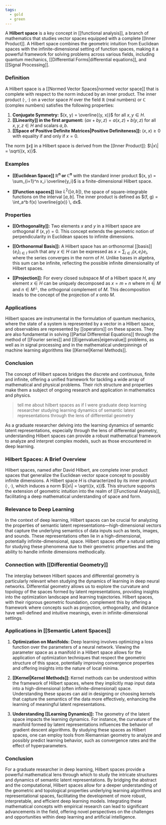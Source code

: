 ```yaml
---
tags:
  - gold
  - green
---
```


A **Hilbert space** is a key concept in [[functional analysis]], a branch of mathematics that studies vector spaces equipped with a complete [[Inner Product]]. A Hilbert space combines the geometric intuition from Euclidean spaces with the infinite-dimensional setting of function spaces, making it a powerful framework for solving problems across various fields, including quantum mechanics, [[Differential Forms|differential equations]], and [[Signal Processing]].

### Definition

A Hilbert space is a [[Normed Vector Spaces|normed vector space]] that is complete with respect to the norm induced by an inner product. The inner product $(\cdot, \cdot)$ on a vector space $H$ over the field $\mathbb{R}$ (real numbers) or $\mathbb{C}$ (complex numbers) satisfies the following properties:

1. **Conjugate Symmetry:** $(x, y) = \overline{(y, x)}$ for all $x, y \in H$.
2. **[[Linearity]] in the first argument:** $(ax + by, z) = a(x, z) + b(y, z)$ for all $x, y, z \in H$ and scalars $a, b$.
3. **[[Space of Positive Definite Matrices|Positive Definiteness]]:** $(x, x) \geq 0$ with equality if and only if $x = 0$.

The norm $\|x\|$ in a Hilbert space is derived from the [[Inner Product]]: $\|x\| = \sqrt{(x, x)}$.

### Examples

- **[[Euclidean Space]] $\mathbb{R}^n$ or $\mathbb{C}^n$** with the standard inner product $(x, y) = \sum_{i=1}^n x_i \overline{y_i}$ is a finite-dimensional Hilbert space.

- **[[Function spaces]]** like $L^2([a, b])$, the space of square-integrable functions on the interval $[a, b]$. The inner product is defined as $(f, g) = \int_a^b f(x) \overline{g(x)} \, dx$.

### Properties

- **[[Orthogonality]]:** Two elements $x$ and $y$ in a Hilbert space are orthogonal if $(x, y) = 0$. This concept extends the geometric notion of perpendicularity in Euclidean spaces to infinite dimensions.

- **[[Orthonormal Basis]]:** A Hilbert space has an orthonormal [[basis]] $\{e_i\}_{i \in I}$ such that any $x \in H$ can be expressed as $x = \sum_{i \in I} (x, e_i) e_i$, where the series converges in the norm of $H$. Unlike bases in algebra, this sum can be infinite, reflecting the possible infinite dimensionality of Hilbert spaces.

- **[[Projection]]:** For every closed subspace $M$ of a Hilbert space $H$, any element $x \in H$ can be uniquely decomposed as $x = m + n$ where $m \in M$ and $n \in M^\perp$, the orthogonal complement of $M$. This decomposition leads to the concept of the projection of $x$ onto $M$.

### Applications

Hilbert spaces are instrumental in the formulation of quantum mechanics, where the state of a system is represented by a vector in a Hilbert space, and observables are represented by [[operators]] on these spaces. They are also fundamental in solving [[Partial Differential Equations]] through the method of [[Fourier series]] and [[Eigenvalues|eigenvalue]] problems, as well as in signal processing and in the mathematical underpinnings of machine learning algorithms like [[Kernel|Kernel Methods]].

### Conclusion

The concept of Hilbert spaces bridges the discrete and continuous, finite and infinite, offering a unified framework for tackling a wide array of mathematical and physical problems. Their rich structure and properties make them a subject of ongoing research and application in mathematics and physics.


> tell me about hilbert spaces as if I were graduate deep learning researcher studying learning dynamics of semantic latent representations through the lens of differential geometry

As a graduate researcher delving into the learning dynamics of semantic latent representations, especially through the lens of differential geometry, understanding Hilbert spaces can provide a robust mathematical framework to analyze and interpret complex models, such as those encountered in deep learning.

### Hilbert Spaces: A Brief Overview

Hilbert spaces, named after David Hilbert, are complete inner product spaces that generalize the Euclidean vector space concept to possibly infinite dimensions. A Hilbert space $H$ is characterized by its inner product $(\cdot, \cdot)$, which induces a norm $\|x\| = \sqrt{(x, x)}$. This structure supports the extension of geometric intuition into the realm of [[Functional Analysis]], facilitating a deep mathematical understanding of space and form.

### Relevance to Deep Learning

In the context of deep learning, Hilbert spaces can be crucial for analyzing the properties of semantic latent representations—high-dimensional vectors that capture the underlying semantics of data inputs such as texts, images, and sounds. These representations often lie in a high-dimensional, potentially infinite-dimensional, space. Hilbert spaces offer a natural setting for studying these phenomena due to their geometric properties and the ability to handle infinite dimensions methodically.

### Connection with [[Differential Geometry]]

The interplay between Hilbert spaces and differential geometry is particularly relevant when studying the dynamics of learning in deep neural networks. Differential geometry allows us to explore the curvature and topology of the spaces formed by latent representations, providing insights into the optimization landscape and learning trajectories. Hilbert spaces, with their rigorous geometric foundation, complement this by offering a framework where concepts such as projection, orthogonality, and distance have well-defined and intuitive meanings, even in infinite-dimensional settings.

### Applications in [[Semantic Latent Spaces]]

1. **Optimization on Manifolds:** Deep learning involves optimizing a loss function over the parameters of a neural network. Viewing the parameter space as a manifold in a Hilbert space allows for the application of optimization techniques that respect the geometric structure of this space, potentially improving convergence properties and offering insights into the nature of local minima.

2. **[[Kernel|Kernel Methods]]:** Kernel methods can be understood within the framework of Hilbert spaces, where they implicitly map input data into a high-dimensional (often infinite-dimensional) space. Understanding these spaces can aid in designing or choosing kernels that capture the semantics of the data more effectively, enhancing the learning of meaningful latent representations.

3. **Understanding [[Learning Dynamics]]:** The geometry of the latent space impacts the learning dynamics. For instance, the curvature of the manifold formed by latent representations influences the behavior of gradient descent algorithms. By studying these spaces as Hilbert spaces, one can employ tools from Riemannian geometry to analyze and possibly predict learning behavior, such as convergence rates and the effect of hyperparameters.

### Conclusion

For a graduate researcher in deep learning, Hilbert spaces provide a powerful mathematical lens through which to study the intricate structures and dynamics of semantic latent representations. By bridging the abstract and the computational, Hilbert spaces allow for a deeper understanding of the geometric and topological properties underlying learning algorithms and representational spaces, facilitating the development of more robust, interpretable, and efficient deep learning models. Integrating these mathematical concepts with empirical research can lead to significant advancements in the field, offering novel perspectives on the challenges and opportunities within deep learning and artificial intelligence.